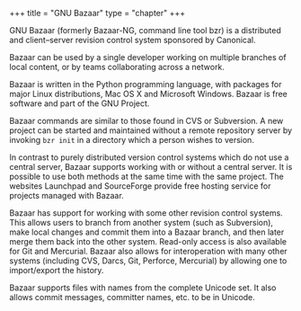 +++
title = "GNU Bazaar"
type = "chapter"
+++

GNU Bazaar (formerly Bazaar-NG, command line tool bzr) is a distributed and client–server revision control
system sponsored by Canonical.

Bazaar can be used by a single developer working on multiple branches of local content, or by teams
collaborating across a network.

Bazaar is written in the Python programming language, with packages for major Linux distributions, Mac OS X
and Microsoft Windows. Bazaar is free software and part of the GNU Project.

Bazaar commands are similar to those found in CVS or Subversion. A new project can be started and maintained
without a remote repository server by invoking `bzr init` in a directory which a person wishes to version.

In contrast to purely distributed version control systems which do not use a central server, Bazaar supports
working with or without a central server. It is possible to use both methods at the same time with the same project.
The websites Launchpad and SourceForge provide free hosting service for projects managed with Bazaar.

Bazaar has support for working with some other revision control systems. This allows users to branch from another
system (such as Subversion), make local changes and commit them into a Bazaar branch, and then later merge them
back into the other system. Read-only access is also available for Git and Mercurial. Bazaar also allows for
interoperation with many other systems (including CVS, Darcs, Git, Perforce, Mercurial) by allowing one to
import/export the history.

Bazaar supports files with names from the complete Unicode set. It also allows commit messages,
committer names, etc. to be in Unicode.
